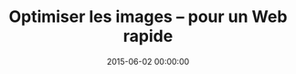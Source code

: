 ---
title: Optimiser les images – pour un Web rapide
desc: Collection des meilleurs outils pour optimiser et compresser vos fichiers .png & .jpg
titre_fichier_data: collection_optimisation-images
date: 2015-06-02 00:00:00
image: wizard.png
bgimgheader: true
---
